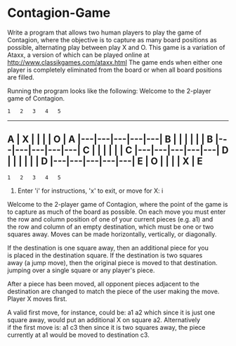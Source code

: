 # Contagion-Game

Write a program that allows two human players to play the game of Contagion, where the objective is to capture as many board positions as possible, alternating play between play X and O.  This game is a variation of Ataxx, a version of which can be played online at  http://www.classikgames.com/ataxx.html     The game ends when either one player is completely eliminated from the board or when all board positions are filled. 

Running the program looks like the following:
Welcome to the 2-player game of Contagion. 

    1   2   3   4   5  
  ---------------------
A | X |   |   |   | O | A 
  |---|---|---|---|---| 
B |   |   |   |   |   | B 
  |---|---|---|---|---| 
C |   |   |   |   |   | C 
  |---|---|---|---|---| 
D |   |   |   |   |   | D 
  |---|---|---|---|---| 
E | O |   |   |   | X | E 
  ---------------------
    1   2   3   4   5  

1. Enter 'i' for instructions, 'x' to exit, or move for X: i
 
Welcome to the 2-player game of Contagion, where the point of the game is    
to capture as much of the board as possible.  On each move you must enter 
the row and column position of one of your current pieces (e.g. a1) and   
the row and column of an empty destination, which must be one or two      
squares away.  Moves can be made horizontally, vertically, or diagonally. 
 
If the destination is one square away, then an additional piece for you   
is placed in the destination square.  If the destination is two squares   
away (a jump move), then the original piece is moved to that destination. 
jumping over a single square or any player's piece.                       
 
After a piece has been moved, all opponent pieces adjacent to the         
destination are changed to match the piece of the user making the move.   
Player X moves first.     
 
A valid first move, for instance, could be: a1 a2  which since it is just 
one square away, would put an additional X on square a2.  Alternatively   
if the first move is:  a1 c3  then since it is two squares away, the piece
currently at a1 would be moved to destination c3. 

